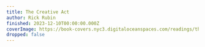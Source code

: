 ```yaml
---
title: The Creative Act
author: Rick Rubin
finished: 2023-12-10T00:00:00.000Z
coverImage: https://book-covers.nyc3.digitaloceanspaces.com/readings/the-creative-act-01.jpg
dropped: false
---
```


